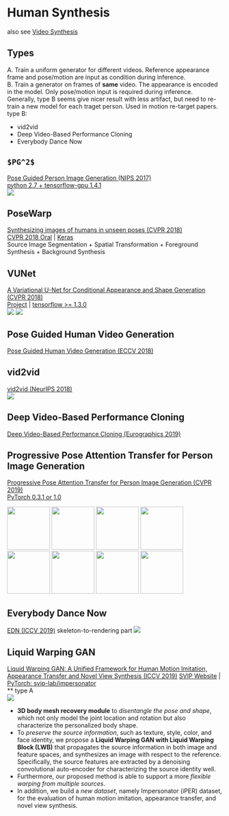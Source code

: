 # Human Synthesis
also see [Video Synthesis](../video/video_synthesis.md)
<!--
Pose-to-Body - focuse on pose, single image
video synthesis - focuse on sequences of image
-->

## Types
A. Train a uniform generator for different videos. Reference appearance frame and pose/motion are input as condition during inference.  
B. Train a generator on frames of **same** video. The appearance is encoded in the model. Only pose/motion input is required during inference.  
Generally, type B seems give nicer result with less artifact, but need to re-train a new model for each traget person. Used in motion re-target papers.
type B:  
- vid2vid
- Deep Video-Based Performance Cloning
- Everybody Dance Now

## `$PG^2$`
[Pose Guided Person Image Generation (NIPS 2017)](https://arxiv.org/abs/1705.09368)  
[python 2.7 + tensorflow-gpu 1.4.1](https://github.com/charliememory/Pose-Guided-Person-Image-Generation)  
![](https://raw.githubusercontent.com/charliememory/Pose-Guided-Person-Image-Generation/master/imgs/Paper-framework.svg)

## PoseWarp
[Synthesizing images of humans in unseen poses (CVPR 2018)](https://openaccess.thecvf.com/content_cvpr_2018/CameraReady/1978.pdf)  
[CVPR 2018 Oral](https://youtu.be/XWr0Fg5XbPs?t=1970) | [Keras](https://github.com/balakg/posewarp-cvpr2018)  
Source	Image	Segmentation + Spatial Transformation + Foreground	Synthesis + Background Synthesis

## VUNet
[A Variational U-Net for Conditional Appearance and Shape Generation (CVPR 2018)](https://openaccess.thecvf.com/content_cvpr_2018/papers/Esser_A_Variational_U-Net_CVPR_2018_paper.pdf)  
[Project](https://compvis.github.io/vunet/) | [tensorflow >= 1.3.0](https://github.com/CompVis/vunet)  
![](https://raw.githubusercontent.com/CompVis/vunet/master/assets/cvpr2018_large.gif)
![](https://compvis.github.io/vunet/images/deepfashion_transfer.png)

## Pose Guided Human Video Generation
[Pose Guided Human Video Generation (ECCV 2018)](https://openaccess.thecvf.com/content_ECCV_2018/papers/Ceyuan_Yang_Pose_Guided_Human_ECCV_2018_paper.pdf)

## vid2vid
[vid2vid (NeurIPS 2018)](../video/video_synthesis.md#vid2vid)  
![](https://github.com/NVIDIA/vid2vid/raw/master/imgs/pose.gif)

## Deep Video-Based Performance Cloning
[Deep Video-Based Performance Cloning (Eurographics 2019)](https://arxiv.org/pdf/1808.06847.pdf)

## Progressive Pose Attention Transfer for Person Image Generation
[Progressive Pose Attention Transfer for Person Image Generation (CVPR 2019)](https://openaccess.thecvf.com/content_CVPR_2019/papers/Zhu_Progressive_Pose_Attention_Transfer_for_Person_Image_Generation_CVPR_2019_paper.pdf)  
[PyTorch 0.3.1 or 1.0](https://github.com/tengteng95/Pose-Transfer)
<p float="center">
    <img src='https://raw.githubusercontent.com/tengteng95/Pose-Transfer/master/imgs/women1.jpg' width="100"/>
    <img src='https://raw.githubusercontent.com/tengteng95/Pose-Transfer/master/imgs/walkfront.gif' width="100"/>
    <img src='https://raw.githubusercontent.com/tengteng95/Pose-Transfer/master/imgs/women2.jpg' width="100"/>
    <img src='https://raw.githubusercontent.com/tengteng95/Pose-Transfer/master/imgs/dance.gif' width="100"/>
    <img src='https://raw.githubusercontent.com/tengteng95/Pose-Transfer/master/imgs/women3.jpg' width="100"/>
    <img src='https://raw.githubusercontent.com/tengteng95/Pose-Transfer/master/imgs/dance2.gif' width="100"/>
    <img src='https://raw.githubusercontent.com/tengteng95/Pose-Transfer/master/imgs/women4.jpg' width="100"/>
    <img src='https://raw.githubusercontent.com/tengteng95/Pose-Transfer/master/imgs/dance3.gif' width="100"/>
</p>

## Everybody Dance Now
[EDN (ICCV 2019)](./motion_retargeting.md#EDN) skeleton-to-rendering part
![](https://carolineec.github.io/everybody_dance_now/images/teaser.png)

<!--
## DwNet
[DwNet: Dense warp-based network for pose-guided human video generation (BMVC 2019)]()  
[Python 2, pyTorch 1.0.1 ](https://github.com/UBC-Computer-Vision-Group/DwNet)
![](https://raw.githubusercontent.com/UBC-Computer-Vision-Group/DwNet/master/demo/teaser.png)
-->

## Liquid Warping GAN
[Liquid Warping GAN: A Unified Framework for Human Motion Imitation,
Appearance Transfer and Novel View Synthesis (ICCV 2019)](https://arxiv.org/pdf/1909.12224.pdf)
[SVIP Website](https://svip-lab.github.io/project/impersonator.html) | [PyTorch: svip-lab/impersonator](https://github.com/svip-lab/impersonator)  
** type A  
![](https://svip-lab.github.io/project_img/impersonator/pipeline.png)
* **3D body mesh recovery module** to *disentangle the pose and shape*, which not only model the joint location and rotation but also characterize the personalized body shape. 
* To *preserve the source information*, such as texture, style, color, and face identity, we propose a **Liquid Warping GAN with Liquid Warping Block (LWB)** that propagates the source information in both image and feature spaces, and synthesizes an image with respect to the reference. Specifically, the source features are extracted by a denoising convolutional auto-encoder for characterizing the source identity well. 
* Furthermore, our proposed method is able to support a more *flexible warping from multiple sources*. 
* In addition, we build a *new dataset*, namely Impersonator (iPER) dataset, for the evaluation of human motion imitation, appearance transfer, and novel view synthesis.